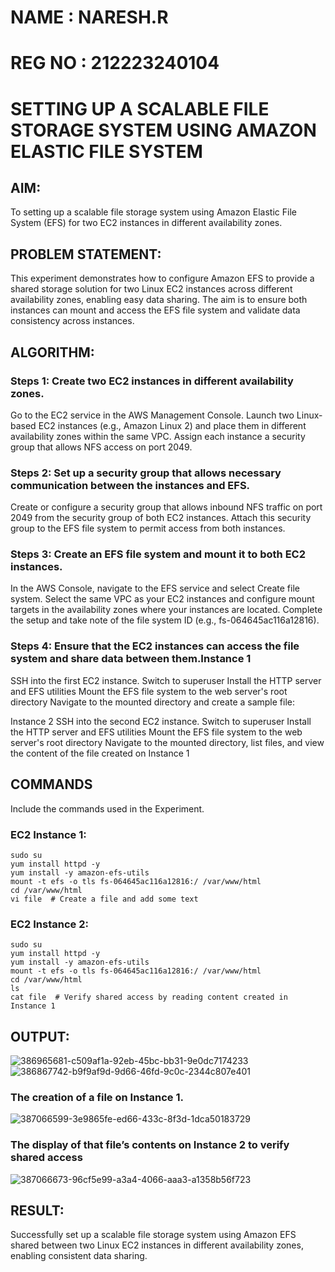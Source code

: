 # NAME : NARESH.R
# REG NO : 212223240104
# SETTING UP A SCALABLE FILE STORAGE SYSTEM USING AMAZON ELASTIC FILE SYSTEM

## AIM:
To  setting up a scalable file storage system using Amazon Elastic File System (EFS) for two EC2 instances in different availability zones. 
## PROBLEM STATEMENT:
This experiment demonstrates how to configure Amazon EFS to provide a shared storage solution for two Linux EC2 instances across different availability zones, enabling easy data sharing. The aim is to ensure both instances can mount and access the EFS file system and validate data consistency across instances.
## ALGORITHM:
 ### Steps 1: Create two EC2 instances in different availability zones.
 Go to the EC2 service in the AWS Management Console.
Launch two Linux-based EC2 instances (e.g., Amazon Linux 2) and place them in different availability zones within the same VPC.
Assign each instance a security group that allows NFS access on port 2049.
 ### Steps 2: Set up a security group that allows necessary communication between the instances and EFS.
 Create or configure a security group that allows inbound NFS traffic on port 2049 from the security group of both EC2 instances.
Attach this security group to the EFS file system to permit access from both instances.
 ### Steps 3: Create an EFS file system and mount it to both EC2 instances.
 In the AWS Console, navigate to the EFS service and select Create file system.
Select the same VPC as your EC2 instances and configure mount targets in the availability zones where your instances are located.
Complete the setup and take note of the file system ID (e.g., fs-064645ac116a12816).
 ### Steps 4: Ensure that the EC2 instances can access the file system and share data between them.Instance 1
SSH into the first EC2 instance.
Switch to superuser
Install the HTTP server and EFS utilities
Mount the EFS file system to the web server's root directory
Navigate to the mounted directory and create a sample file:

Instance 2
SSH into the second EC2 instance.
Switch to superuser
Install the HTTP server and EFS utilities
Mount the EFS file system to the web server's root directory
Navigate to the mounted directory, list files, and view the content of the file created on Instance 1

## COMMANDS
Include the commands used in the Experiment.
### EC2 Instance 1:
```
sudo su
yum install httpd -y
yum install -y amazon-efs-utils
mount -t efs -o tls fs-064645ac116a12816:/ /var/www/html
cd /var/www/html
vi file  # Create a file and add some text
```
### EC2 Instance 2:
```
sudo su
yum install httpd -y
yum install -y amazon-efs-utils
mount -t efs -o tls fs-064645ac116a12816:/ /var/www/html
cd /var/www/html
ls
cat file  # Verify shared access by reading content created in Instance 1
```

## OUTPUT:
![386965681-c509af1a-92eb-45bc-bb31-9e0dc7174233](https://github.com/user-attachments/assets/98ae6071-f46e-4382-a6d8-9535caf7176b)
![386867742-b9f9af9d-9d66-46fd-9c0c-2344c807e401](https://github.com/user-attachments/assets/1150e28a-c230-4594-9501-ed44b72f0cfe)

### The creation of a file on Instance 1.
![387066599-3e9865fe-ed66-433c-8f3d-1dca50183729](https://github.com/user-attachments/assets/64f48e89-3c57-42d8-8ae7-9cb1ef7939b5)

### The display of that file’s contents on Instance 2 to verify shared access

![387066673-96cf5e99-a3a4-4066-aaa3-a1358b56f723](https://github.com/user-attachments/assets/220d95a6-78dd-42ee-a325-f1271e198bab)


## RESULT:
Successfully set up a scalable file storage system using Amazon EFS shared between two Linux EC2 instances in different availability zones, enabling consistent data sharing.

 

  


